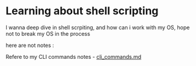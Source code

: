 # Learning about shell scripting

I wanna deep dive in shell scrpiting, and how can i work with my OS, hope not to break my OS in the process 


here are not notes : 

Refere to my CLI commands notes - [cli_commands.md](cli_commands.md) 


